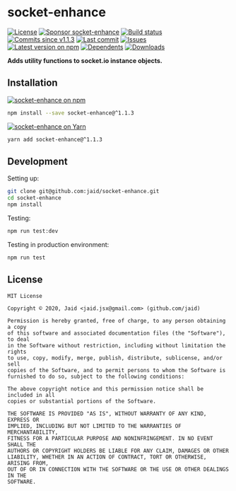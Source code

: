 # socket-enhance


<a href="https://raw.githubusercontent.com/jaid/socket-enhance/master/license.txt"><img src="https://img.shields.io/github/license/jaid/socket-enhance?style=flat-square" alt="License"/></a> <a href="https://github.com/sponsors/jaid"><img src="https://img.shields.io/badge/<3-Sponsor-FF45F1?style=flat-square" alt="Sponsor socket-enhance"/></a>
<a href="https://actions-badge.atrox.dev/jaid/socket-enhance/goto"><img src="https://img.shields.io/endpoint.svg?style=flat-square&url=https%3A%2F%2Factions-badge.atrox.dev%2Fjaid%2Fsocket-enhance%2Fbadge" alt="Build status"/></a> <a href="https://github.com/jaid/socket-enhance/commits"><img src="https://img.shields.io/github/commits-since/jaid/socket-enhance/v1.1.3?style=flat-square&logo=github" alt="Commits since v1.1.3"/></a> <a href="https://github.com/jaid/socket-enhance/commits"><img src="https://img.shields.io/github/last-commit/jaid/socket-enhance?style=flat-square&logo=github" alt="Last commit"/></a> <a href="https://github.com/jaid/socket-enhance/issues"><img src="https://img.shields.io/github/issues/jaid/socket-enhance?style=flat-square&logo=github" alt="Issues"/></a>  
<a href="https://npmjs.com/package/socket-enhance"><img src="https://img.shields.io/npm/v/socket-enhance?style=flat-square&logo=npm&label=latest%20version" alt="Latest version on npm"/></a> <a href="https://github.com/jaid/socket-enhance/network/dependents"><img src="https://img.shields.io/librariesio/dependents/npm/socket-enhance?style=flat-square&logo=npm" alt="Dependents"/></a> <a href="https://npmjs.com/package/socket-enhance"><img src="https://img.shields.io/npm/dm/socket-enhance?style=flat-square&logo=npm" alt="Downloads"/></a>

**Adds utility functions to socket.io instance objects.**















## Installation
<a href="https://npmjs.com/package/socket-enhance"><img src="https://img.shields.io/badge/npm-socket--enhance-C23039?style=flat-square&logo=npm" alt="socket-enhance on npm"/></a>
```bash
npm install --save socket-enhance@^1.1.3
```
<a href="https://yarnpkg.com/package/socket-enhance"><img src="https://img.shields.io/badge/Yarn-socket--enhance-2F8CB7?style=flat-square&logo=yarn&logoColor=white" alt="socket-enhance on Yarn"/></a>
```bash
yarn add socket-enhance@^1.1.3
```







## Development



Setting up:
```bash
git clone git@github.com:jaid/socket-enhance.git
cd socket-enhance
npm install
```
Testing:
```bash
npm run test:dev
```
Testing in production environment:
```bash
npm run test
```


## License
```text
MIT License

Copyright © 2020, Jaid <jaid.jsx@gmail.com> (github.com/jaid)

Permission is hereby granted, free of charge, to any person obtaining a copy
of this software and associated documentation files (the "Software"), to deal
in the Software without restriction, including without limitation the rights
to use, copy, modify, merge, publish, distribute, sublicense, and/or sell
copies of the Software, and to permit persons to whom the Software is
furnished to do so, subject to the following conditions:

The above copyright notice and this permission notice shall be included in all
copies or substantial portions of the Software.

THE SOFTWARE IS PROVIDED "AS IS", WITHOUT WARRANTY OF ANY KIND, EXPRESS OR
IMPLIED, INCLUDING BUT NOT LIMITED TO THE WARRANTIES OF MERCHANTABILITY,
FITNESS FOR A PARTICULAR PURPOSE AND NONINFRINGEMENT. IN NO EVENT SHALL THE
AUTHORS OR COPYRIGHT HOLDERS BE LIABLE FOR ANY CLAIM, DAMAGES OR OTHER
LIABILITY, WHETHER IN AN ACTION OF CONTRACT, TORT OR OTHERWISE, ARISING FROM,
OUT OF OR IN CONNECTION WITH THE SOFTWARE OR THE USE OR OTHER DEALINGS IN THE
SOFTWARE.
```
